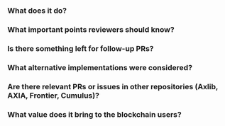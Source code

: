 ### What does it do?

### What important points reviewers should know?

### Is there something left for follow-up PRs?

### What alternative implementations were considered?

### Are there relevant PRs or issues in other repositories (Axlib, AXIA, Frontier, Cumulus)?

### What value does it bring to the blockchain users?
